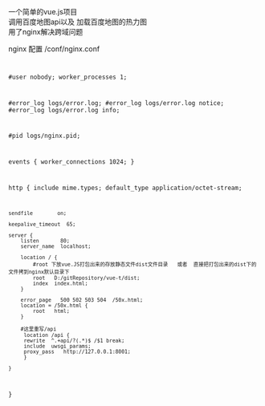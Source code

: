 一个简单的vue.js项目<br />
调用百度地图api以及 加载百度地图的热力图<br />
用了nginx解决跨域问题

nginx 配置
/conf/nginx.conf
<code>  


#user  nobody;
worker_processes  1;

#error_log  logs/error.log;
#error_log  logs/error.log  notice;
#error_log  logs/error.log  info;

#pid        logs/nginx.pid;


events {
    worker_connections  1024;
}


http {
    include       mime.types;
    default_type  application/octet-stream;


    sendfile        on;

    keepalive_timeout  65;

    server {
        listen       80;
        server_name  localhost;
		
        location / {
			#root 下放vue.JS打包出来的存放静态文件dist文件目录   或者  直接把打包出来的dist下的文件拷到nginx默认目录下
            root   D:/gitRepository/vue-t/dist;
            index  index.html;
        }

        error_page   500 502 503 504  /50x.html;
        location = /50x.html {
            root   html;
        }
		
		#这里重写/api
		 location /api {
		 rewrite  ^.+api/?(.*)$ /$1 break;
		 include  uwsgi_params;
		 proxy_pass   http://127.0.0.1:8001;
		 }

    }

}
</code>